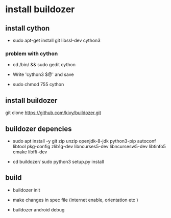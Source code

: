# install buildozer

## install cython
* sudo apt-get install git libssl-dev cython3

### problem with cython

* cd /bin/ && sudo gedit cython
* Write 'cython3 $@' and save

* sudo chmod 755 cython

## install buildozer

git clone https://github.com/kivy/buildozer.git

## buildozer depencies 

* sudo apt install -y git zip unzip openjdk-8-jdk python3-pip autoconf libtool pkg-config zlib1g-dev libncurses5-dev libncursesw5-dev libtinfo5 cmake libffi-dev

* cd buildozer/
sudo python3 setup.py install

## build
* buildozer init

* make changes in spec file 
    (internet enable, orientation etc )

* buildozer android debug
